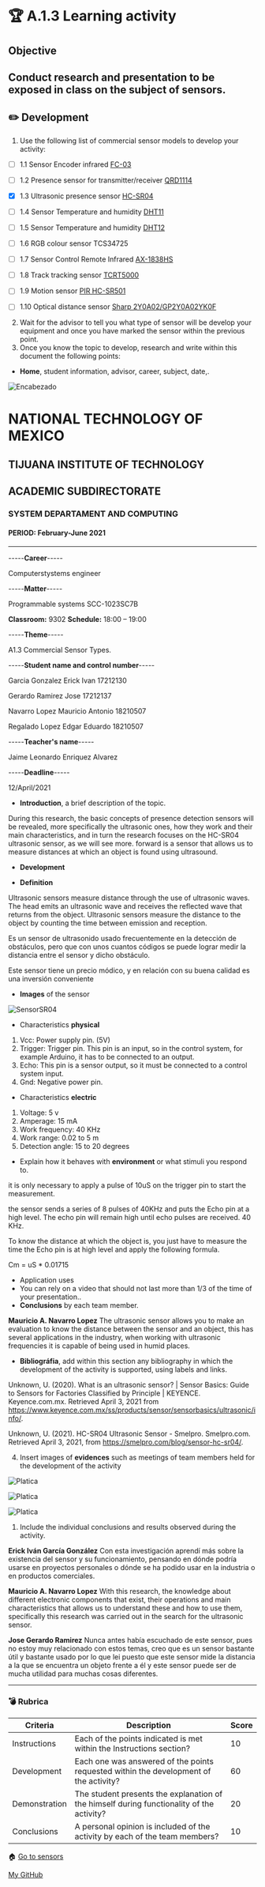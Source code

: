 # :trophy: A.1.3 Learning activity 
## Objective

Conduct research and presentation to be exposed in class on the subject of sensors.
---
## :pencil2: Development

1. Use the following list of commercial sensor models to develop your activity:
- [ ] 1.1 Sensor Encoder infrared [FC-03](https://articulo.mercadolibre.com.mx/MLM-667245832-sensor-velocity-encoder-infrared-eyed-lm393-encoder-1-pz-_JM?quantity=1#position=1&type=item&tracking_id=d291ac0d-e965-42ec-8f24-9c21dba0524e)

- [ ] 1.2 Presence sensor for transmitter/receiver [QRD1114](https://w.mercadolibre.com.mx/MLM-761860464-2-pzas-qrd1114-sensor-infrared-reflective-tracker-_JM?quantity=1#position=3&type=item&tracking_id=a56bb0cb-d5dc-4f43-84cd-9e46feaa1cc6)

- [x] 1.3 Ultrasonic presence sensor [HC-SR04](https://articulo.mercadolibre.com.mx/MLM-780669402-sensor-ultrasonic-hc-sr04-sensor-distancing-_JM?quantity=1#position=1&type=item&_idtracking=aa4551b9-6b85-4a0d-b119-00b31360c7a4)

- [ ] 1.4 Sensor Temperature and humidity [DHT11](https://articulo.mercadolibre.com.mx/MLM-664315278-sensor-de-temperatura-y-humedad-dht11-cjumpers-arduino-pic-_JM?quantity=1#position=1&type=item&tracking_id=e28e7442-6ce8-420b-99e1-99b2efd2d51f)

- [ ] 1.5 Sensor Temperature and humidity [DHT12](https://articulo.mercadolibre.com.mx/ML-761350149-sensor-de-temperatura-y-humedad-dht22-arduino-_JM?quantity=1#position=1&type=item&tracking_id=509ff3d0-c091-4fbc-8ff5-63ff0c0adaec)

- [ ] 1.6 RGB colour sensor TCS34725

- [ ] 1.7 Sensor Control Remote Infrared [AX-1838HS](https://w.mercadolibre.com.mx/MLM-665821120-module-sensor-recognition-color-rgb-tcs34725arduino-_JM?quantity=1#position=1&type=item&tracking_id=fd55dc31-3426-49ad-999f-ef5cf0a70bf0)

- [ ] 1.8 Track tracking sensor [TCRT5000](https://articulo.mercadolibre.com.mx/MLM-602097604-modulo-tcrt5000-sensor-optico-reflective-arduino-pic-_JM?quantity=1#position=1&type=item&_idtracking=6e9e4318-5969-4b28-a765-17a08bd5dc3f)

- [ ] 1.9 Motion sensor [PIR HC-SR501](https://w.mercadolibre.com.mx/MLM-603369291-sensor-motion-motion-pir-hc-sr501-arduino-pic-_JM?quantity=1#position=1&type=item&tracking_id=59121a6f-e868-4aa0-ae14-430f1cfd2158)

- [ ] 1.10 Optical distance sensor [Sharp 2Y0A02/GP2Y0A02YK0F](https:///articulo.mercadolibre.com.mx/MLM-554899938-sensor-infrared-eyed-sharp-gp2y0a02yk-2y0a02-20-150cm-_JM?quantity=1#position=1&type=item&_tracking=155e5495-de69-4b76-a797-826cda4686c2)

2. Wait for the advisor to tell you what type of sensor will be develop your equipment and once you have marked the sensor within the previous point.
3. Once you know the topic to develop, research and write within this document the following points:

- **Home**, student information, advisor, career, subject, date,.


![Encabezado](imagen1.png)

# NATIONAL TECHNOLOGY OF MEXICO
## TIJUANA INSTITUTE OF TECHNOLOGY
## ACADEMIC SUBDIRECTORATE
### SYSTEM DEPARTAMENT AND COMPUTING
#### **PERIOD:** February-June 2021
 
---
-----**Career**-----

Computerstystems engineer
 
-----**Matter**-----

Programmable systems
SCC-1023SC7B

**Classroom:** 9302               	**Schedule:** 18:00 – 19:00
 
-----**Theme**-----

A1.3 Commercial Sensor Types.

-----**Student name and control number**-----

Garcia Gonzalez Erick Ivan 		17212130

Gerardo Ramirez Jose 		17212137

Navarro Lopez Mauricio Antonio 	18210507

Regalado Lopez Edgar Eduardo	  18210507


-----**Teacher's name**-----

Jaime Leonardo Enriquez Alvarez

 -----**Deadline**-----

12/April/2021

- **Introduction**, a brief description of the topic.

During this research, the basic concepts of presence detection sensors will be revealed, more specifically the ultrasonic ones, how they work and their main characteristics, and in turn the research focuses on the HC-SR04 ultrasonic sensor, as we will see more. forward is a sensor that allows us to measure distances at which an object is found using ultrasound.

- **Development**

- **Definition**

Ultrasonic sensors measure distance through the use of ultrasonic waves. The head emits an ultrasonic wave and receives the reflected wave that returns from the object. Ultrasonic sensors measure the distance to the object by counting the time between emission and reception.

Es un sensor de ultrasonido usado frecuentemente en la detección de obstáculos, pero que con unos cuantos códigos se puede lograr medir la distancia entre el sensor y dicho obstáculo.

Este sensor tiene un precio módico, y en relación con su buena calidad es una inversión conveniente

- **Images** of the sensor


![SensorSR04](../A1.3_Tipos_Sensores_Comerciales/i1.PNG)

- Characteristics **physical**

1. Vcc: Power supply pin. (5V)
2. Trigger: Trigger pin. This pin is an input, so in the control system, for example Arduino, it has to be connected to an output.
3. Echo: This pin is a sensor output, so it must be connected to a control system input.
4. Gnd: Negative power pin.

- Characteristics **electric**

1. Voltage: 5 v
2. Amperage: 15 mA
3. Work frequency: 40 KHz
4. Work range: 0.02 to 5 m
5. Detection angle: 15 to 20 degrees


- Explain how it behaves with **environment** or what stimuli you respond to.

it is only necessary to apply a pulse
of 10uS on the trigger pin to start the measurement.

the sensor sends a series of 8 pulses of 40KHz and puts the Echo pin
at a high level.
The echo pin will remain high until echo pulses are received.
40 KHz.

To know the distance at which the object is, you just have to measure the
time the Echo pin is at high level and apply the following formula.

Cm = uS * 0.01715

- Application uses
- You can rely on a video that should not last more than 1/3 of the time of your presentation..
- **Conclusions** by each team member.

**Mauricio A. Navarro Lopez**
The ultrasonic sensor allows you to make an evaluation to know the distance between the sensor and an object, this has several applications in the industry, when working with ultrasonic frequencies it is capable of being used in humid places.

- **Bibliográfia**, add within this section any bibliography in which the development of the activity is supported, using labels and links.

Unknown, U. (2020). What is an ultrasonic sensor? | Sensor Basics: Guide to Sensors for Factories Classified by Principle | KEYENCE. Keyence.com.mx. Retrieved April 3, 2021 from https://www.keyence.com.mx/ss/products/sensor/sensorbasics/ultrasonic/info/.

Unknown, U. (2021). HC-SR04 Ultrasonic Sensor - Smelpro. Smelpro.com. Retrieved April 3, 2021, from https://smelpro.com/blog/sensor-hc-sr04/.




4. Insert images of **evidences** such as meetings of team members held for the development of the activity

![Platica](../A1.3_Tipos_Sensores_Comerciales/i2.png)

![Platica](../A1.3_Tipos_Sensores_Comerciales/i3.png)

![Platica](../A1.3_Tipos_Sensores_Comerciales/i4.png)



1. Include the individual conclusions and results observed during the activity.

**Erick Iván García González**
Con esta investigación aprendí más sobre la existencia del sensor y su funcionamiento, pensando en dónde podría usarse en proyectos personales o dónde se ha podido usar en la industria o en productos comerciales.

**Mauricio A. Navarro Lopez**
With this research, the knowledge about different electronic components that exist, their operations and main characteristics that allows us to understand these and how to use them, specifically this research was carried out in the search for the ultrasonic sensor.

**Jose Gerardo Ramirez** 
Nunca antes había escuchado de este sensor, pues no estoy muy relacionado con estos temas, creo que es un sensor bastante útil y bastante usado por lo que lei puesto que este sensor mide la distancia a la que se encuentra un objeto frente a él y este sensor puede ser de mucha utilidad para muchas cosas diferentes.

---
### :bomb: Rubrica

| Criteria | Description | Score |
| ------------- | --------| ------- |
| Instructions | Each of the points indicated is met within the Instructions section? | 10 |
| Development | Each one was answered of the points requested within the development of the activity? | 60 |
| Demonstration | The student presents the explanation of the himself during functionality of the activity? | 20 |
| Conclusions | A personal opinion is included of the activity by each of the team members? | 10 |


:house: [Go to sensors](../docs/D1.0_Sensores.md)

[My GitHub](https://github.com/Josejgr27/Sistemas_Programables)
